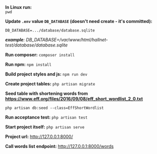 **In Linux run:**  
`pwd`

**Update `.env` value `DB_DATABASE` (doesn't need create - it's committed):**
 
`DB_DATABASE=.../database/database.sqlite`

_**example**: DB_DATABASE=/var/www/html/hallnet-test/database/database.sqlite_

**Run composer:** `composer install`

**Run npm:** `npm install`

**Build project styles and js:** `npm run dev`

**Create project tables:** `php artisan migrate`

**Seed table with shortening words from https://www.eff.org/files/2016/09/08/eff_short_wordlist_2_0.txt** 

`php artisan db:seed --class=EffShortWordlist`

**Run acceptance test:** `php artisan test`

**Start project itself:** `php artisan serve`

**Project url:** http://127.0.0.1:8000/ 

**Call words list endpoint:** http://127.0.0.1:8000/words
